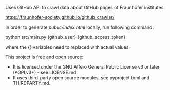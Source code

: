 <!--
© 2023 - 2024 Fraunhofer-Gesellschaft e.V., München
© 2024 Fraunhofer-Gesellschaft e.V., M├╝nchen

SPDX-License-Identifier: AGPL-3.0-or-later
-->

Uses GitHub API to crawl data about GitHub pages of Fraunhofer institutes:

https://fraunhofer-society.github.io/github_crawler/

In order to generate *public/index.html* locally, run following command:

python src/main.py {github_user} {github_access_token}

where the {} variables need to replaced with actual values.

This project is free and open source:

* It is licensed under the GNU Affero General Public License v3 or later (AGPLv3+) - see LICENSE.md.
*  It uses third-party open source modules, see pyproject.toml and THIRDPARTY.md.

